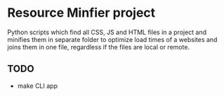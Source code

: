 # Resource Minfier project
Python scripts which find all CSS, JS and HTML files in a project and minifies them in separate folder to optimize load times of a websites and joins them in one file, regardless if the files are local or remote.

## TODO
- make CLI app